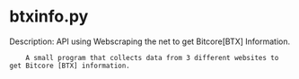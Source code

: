 # btxinfo.py

Description: API using Webscraping the net to get Bitcore[BTX] Information.

        A small program that collects data from 3 different websites to get Bitcore [BTX] information.
